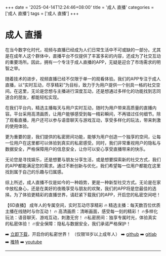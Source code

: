 +++
date = '2025-04-14T12:24:46+08:00'
title = '成人 直播'
categories = ['成人 直播']
tags = ['成人 直播']
+++

# 成人 直播

在当今数字化时代，视频与直播已经成为人们日常生活中不可或缺的一部分。尤其是在成年人这个群体中，直播平台不仅提供了丰富多彩的内容，还成为了社交互动的重要场所。因此，拥有一个专注于成人直播的APP，无疑是迎合了市场需求的明智之举。

随着技术的进步，视频直播已经不仅限于单一的观看体验。我们的APP专注于成人直播，以“实时互动，尽享精彩”为目标，致力于为用户提供一个别具一格的社交空间。在这里，无论是您想与主播进行深度互动，还是想通过多样化的功能找到志同道合的朋友，都能轻松实现。

在我们平台内，精选主播每天与用户实时互动，随时为用户带来高质量的直播内容。平台采用高清画质，让用户能够感受到每一精彩瞬间，不再错过任何细节。除了观看直播，用户还可以参与语音聊天与游戏互动，享受多样化的玩法，带来刺激的使用体验。

更为重要的是，我们提供的私密房间功能，能够为用户创造一个独享的空间，让每一位用户在这里都可以体验到真实的私密感受。同时，我们非常重视用户的隐私与数据安全，严格保障用户的信息安全，让你可以安心享受直播带来的快乐。

无论您是寻找娱乐，还是想要与朋友分享生活，或是想要探索新的社交方式，我们的APP都能满足您的需求。通过不断创新与优化，我们希望每一位用户都能在这里找到属于自己的乐趣与归属感。

综上所述，成人直播不仅是如今的一种趋势，更是一种新型社交方式。无论是在家中放松身心，还是在美好的夜晚享受与朋友的欢聚，我们的APP将是您最佳的选择。为了体验更精彩的直播世界，请赶紧下载我们的APP，开启您的私密空间吧！

【6D直播】
成年人的专属空间，实时互动尽享精彩
🔥 精选主播：每天数百位优质主播在线随时与你互动！
🔥 高清画质：清晰画面，感受每一刻的精彩！
🔥多样化玩法：语音聊天、游戏互动，刺激无穷！
🔥私密房间：独享专属时光，体验真实的私密体验！
🔥安全保障：隐私与数据安全，我们承诺严格保护！

➡️ [立即下载](https://down123.s3.ap-east-1.amazonaws.com/down/down.html?channelCode=blog)，开启你的私密世界！ （仅限18岁以上成年人）
➡️ [github](https://aldult-live.github.io/)
➡️ [gitlab](https://seo-09598d.gitlab.io/)
➡️ [推特](https://x.com/wegame33)
➡️ [youtube](https://www.youtube.com/@6Dlive)

---
